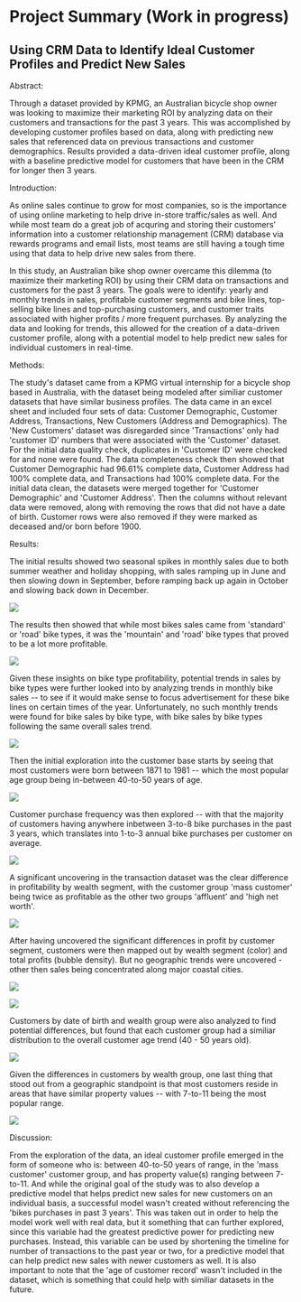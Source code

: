 # Project Summary (Work in progress)
## Using CRM Data to Identify Ideal Customer Profiles and Predict New Sales

Abstract:

Through a dataset provided by KPMG, an Australian bicycle shop owner was looking to maximize their marketing ROI by analyzing data on their customers and transactions for the past 3 years. This was accomplished by developing customer profiles based on data, along with predicting new sales that referenced data on previous transactions and customer demographics. Results provided a data-driven ideal customer profile, along with a baseline predictive model for customers that have been in the CRM for longer then 3 years.

Introduction:

  As online sales continue to grow for most companies, so is the importance of using online marketing to help drive in-store traffic/sales as well. And while most team do a great job of acquring and storing their customers' information into a customer relationship management (CRM) database via rewards programs and email lists, most teams are still having a tough time using that data to help drive new sales from there.
  
  In this study, an Australian bike shop owner overcame this dilemma (to maximize their marketing ROI) by using their CRM data on transactions and customers for the past 3 years. The goals were to identify: yearly and monthly trends in sales, profitable customer segments and bike lines, top-selling bike lines and top-purchasing customers, and customer traits associated with higher profits / more frequent purchases. By analyzing the data and looking for trends, this allowed for the creation of a data-driven customer profile, along with a potential model to help predict new sales for individual customers in real-time.

Methods:

The study's dataset came from a KPMG virtual internship for a bicycle shop based in Australia, with the dataset being modeled after similiar customer datasets that have similar business profiles. The data came in an excel sheet and included four sets of data: Customer Demographic, Customer Address, Transactions, New Customers (Address and Demographics). The 'New Customers' dataset was disregarded since 'Transactions' only had 'customer ID' numbers that were associated with the 'Customer' dataset. For the initial data quality check, duplicates in 'Customer ID' were checked for and none were found. The data completeness check then showed that Customer Demographic had 96.61% complete data, Customer Address had 100% complete data, and Transactions had 100% complete data. For the initial data clean, the datasets were merged together for 'Customer Demographic' and 'Customer Address'. Then the columns without relevant data were removed, along with removing the rows that did not have a date of birth. Customer rows were also removed if they were marked as deceased and/or born before 1900.

Results:

The initial results showed two seasonal spikes in monthly sales due to both summer weather and holiday shopping, with sales ramping up in June and then slowing down in September, before ramping back up again in October and slowing back down in December.

![](images/Transactions%20by%20Month.png)

The results then showed that while most bikes sales came from 'standard' or 'road' bike types, it was the 'mountain' and 'road' bike types that proved to be a lot more profitable.

![](images/Transactions%20by%20Bike.PNG)

Given these insights on bike type profitability, potential trends in sales by bike types were further looked into by analyzing trends in monthly bike sales -- to see if it would make sense to focus advertisement for these bike lines on certain times of the year. Unfortunately, no such monthly trends were found for bike sales by bike type, with bike sales by bike types following the same overall sales trend.

![](images/Transactions%20by%20Bike%20-%20Monthly.PNG)

Then the initial exploration into the customer base starts by seeing that most customers were born between 1871 to 1981 -- which the most popular age group being in-between 40-to-50 years of age.

![](images/Customers%20by%20DOB.png)

Customer purchase frequency was then explored -- with that the majority of customers having anywhere inbetween 3-to-8 bike purchases in the past 3 years, which translates into 1-to-3 annual bike purchases per customer on average.

![](images/Average%20Customer%20Transactions.PNG)

A significant uncovering in the transaction dataset was the clear difference in profitability by wealth segment, with the customer group 'mass customer' being twice as profitable as the other two groups 'affluent' and 'high net worth'.

![](images/Average%20Profit%20per%20Transaction%20by%20Wealth.png)

After having uncovered the significant differences in profit by customer segment, customers were then mapped out by wealth segment (color) and total profits (bubble density). But no geographic trends were uncovered - other then sales being concentrated along major coastal cities.

![](images/Map%20Bike%20Sales%20by%20Profit%20-%20North.PNG)

![](images/Map%20Bike%20Sales%20by%20Profit%20-%20South.PNG)

Customers by date of birth and wealth group were also analyzed to find potential differences, but found that each customer group had a similiar distribution to the overall customer age trend (40 - 50 years old).

![](images/Customers%20by%20Wealth%20by%20Birth%20Year.png)

Given the differences in customers by wealth group, one last thing that stood out from a geographic standpoint is that most customers reside in areas that have similar property values -- with 7-to-11 being the most popular range.

![](images/Property%20Values.png)

Discussion:

From the exploration of the data, an ideal customer profile emerged in the form of someone who is: between 40-to-50 years of range, in the 'mass customer' customer group, and has property value(s) ranging between 7-to-11. And while the original goal of the study was to also develop a predictive model that helps predict new sales for new customers on an individual basis, a successful model wasn't created without referencing the 'bikes purchases in past 3 years'. This was taken out in order to help the model work well with real data, but it something that can further explored, since this variable had the greatest predictive power for predicting new purchases. Instead, this variable can be used by shortening the timeline for number of transactions to the past year or two, for a predictive model that can help predict new sales with newer customers as well. It is also important to note that the 'age of customer record' wasn't included in the dataset, which is something that could help with similiar datasets in the future.
